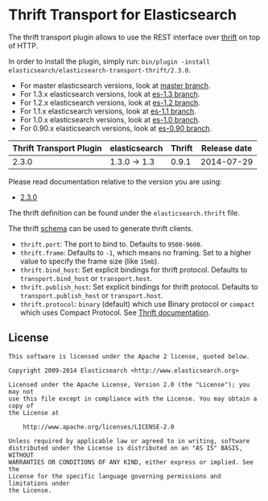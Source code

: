 Thrift Transport for Elasticsearch
==================================

The thrift transport plugin allows to use the REST interface over [thrift](http://thrift.apache.org/) on top of HTTP.

In order to install the plugin, simply run: `bin/plugin -install elasticsearch/elasticsearch-transport-thrift/2.3.0`.

* For master elasticsearch versions, look at [master branch](https://github.com/elasticsearch/elasticsearch-transport-thrift/tree/master).
* For 1.3.x elasticsearch versions, look at [es-1.3 branch](https://github.com/elasticsearch/elasticsearch-transport-thrift/tree/es-1.3).
* For 1.2.x elasticsearch versions, look at [es-1.2 branch](https://github.com/elasticsearch/elasticsearch-transport-thrift/tree/es-1.2).
* For 1.1.x elasticsearch versions, look at [es-1.1 branch](https://github.com/elasticsearch/elasticsearch-transport-thrift/tree/es-1.1).
* For 1.0.x elasticsearch versions, look at [es-1.0 branch](https://github.com/elasticsearch/elasticsearch-transport-thrift/tree/es-1.0).
* For 0.90.x elasticsearch versions, look at [es-0.90 branch](https://github.com/elasticsearch/elasticsearch-transport-thrift/tree/es-0.90).

|   Thrift Transport Plugin   | elasticsearch         | Thrift | Release date |
|-----------------------------|-----------------------|--------|:------------:|
| 2.3.0                       | 1.3.0 -> 1.3          | 0.9.1  |  2014-07-29  |

Please read documentation relative to the version you are using:

* [2.3.0](https://github.com/elasticsearch/elasticsearch-transport-thrift/blob/v2.3.0/README.md)

The thrift definition can be found under the `elasticsearch.thrift` file.

The thrift [schema](https://github.com/elasticsearch/elasticsearch-transport-thrift/blob/master/elasticsearch.thrift) can be used to generate thrift clients.

* `thrift.port`: The port to bind to. Defaults to `9500-9600`.
* `thrift.frame`: Defaults to `-1`, which means no framing. Set to a higher value to specify the frame size (like `15mb`).
* `thrift.bind_host`: Set explicit bindings for thrift protocol. Defaults to `transport.bind_host` or `transport.host`.
* `thrift.publish_host`: Set explicit bindings for thrift protocol. Defaults to `transport.publish_host` or `transport.host`.
* `thrift.protocol`: `binary` (default) which use Binary protocol or `compact` which uses Compact Protocol. See [Thrift documentation](https://thrift.apache.org/docs/concepts).

License
-------

    This software is licensed under the Apache 2 license, quoted below.

    Copyright 2009-2014 Elasticsearch <http://www.elasticsearch.org>

    Licensed under the Apache License, Version 2.0 (the "License"); you may not
    use this file except in compliance with the License. You may obtain a copy of
    the License at

        http://www.apache.org/licenses/LICENSE-2.0

    Unless required by applicable law or agreed to in writing, software
    distributed under the License is distributed on an "AS IS" BASIS, WITHOUT
    WARRANTIES OR CONDITIONS OF ANY KIND, either express or implied. See the
    License for the specific language governing permissions and limitations under
    the License.
